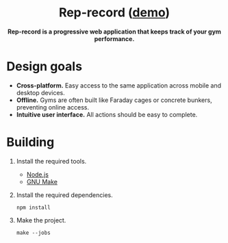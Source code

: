 <h1 align=center>
    Rep-record (<a href="https://simwr872.github.io/rep-record/">demo</a>)
</h1>

<p align=center>
    <b>Rep-record is a progressive web application that keeps track of your gym performance.</b>
</p>

# Design goals

* **Cross-platform.** Easy access to the same application across mobile and desktop devices.
* **Offline.** Gyms are often built like Faraday cages or concrete bunkers, preventing online access.
* **Intuitive user interface.** All actions should be easy to complete.

# Building

1. Install the required tools.
   * [Node.js](https://nodejs.org/)
   * [GNU Make](https://www.gnu.org/software/make/)

2. Install the required dependencies.
   ```shell
   npm install
   ```
3. Make the project.
   ```shell
   make --jobs
   ```
